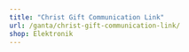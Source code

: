 ```yaml
---
title: "Christ Gift Communication Link"
url: /ganta/christ-gift-communication-link/
shop: Elektronik
---
```

